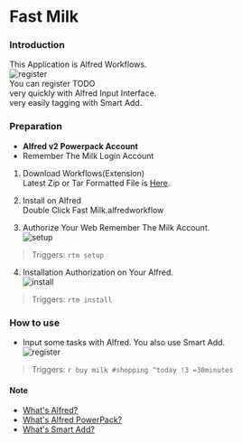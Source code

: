 Fast Milk
========================

### Introduction
This Application is Alfred Workflows.  
![register](https://dl.dropboxusercontent.com/u/2934570/Fast%20Milk/register.png)  
You can register TODO  
 very quickly with Alfred Input Interface.  
 very easily tagging with Smart Add.  

### Preparation
 * **Alfred v2 Powerpack Account**  
 * Remember The Milk Login Account

1. Download Workflows(Extension)  
Latest Zip or Tar Formatted File is [Here](https://github.com/chocopie116/alfred-remember-the-milk/releases).  

2. Install on Alfred  
Double Click Fast Milk.alfredworkflow  

3. Authorize Your Web Remember The Milk Account.  
![setup](https://dl.dropboxusercontent.com/u/2934570/Fast%20Milk/setup.png)  
> Triggers: `rtm setup`  

4. Installation Authorization on Your Alfred.  
![install](https://dl.dropboxusercontent.com/u/2934570/Fast%20Milk/install.png)  
> Triggers: `rtm install`  


### How to use
* Input some tasks with Alfred. You also use Smart Add.  
![register](https://dl.dropboxusercontent.com/u/2934570/Fast%20Milk/register.png)  
> Triggers: `r buy milk #shopping ^today !3 =30minutes`  

#### Note
* [What's Alfred?](http://www.alfredapp.com/#features)
* [What's Alfred PowerPack?](http://www.alfredapp.com/powerpack/)
* [What's Smart Add?](http://www.rememberthemilk.com/help/?ctx=basics.smartadd.whatis)
